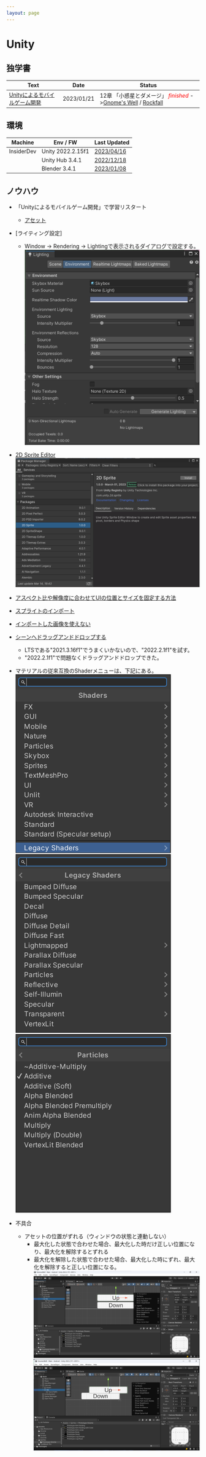 ```yaml
---
layout: page
---
```

# Unity

##  独学書
  |Text                                                                                                   |Date      |Status
  |-------------------------------------------------------------------------------------------------------|----------|--------
  |[Unityによるモバイルゲーム開発](https://github.com/oreilly-japan/mobile-game-development-with-unity-ja)  |2023/01/21|12章 「小惑星とダメージ」 <span style="color: red;">*finished*</span> ->[Gnome's Well](https://github.com/Tatsukiyoshi/GnomesWell) / [Rockfall](https://github.com/Tatsukiyoshi/Rockfall)

##  環境
  |Machine    |Env / FW          |Last Updated
  |-----------|------------------|----------
  |InsiderDev |Unity 2022.2.15f1 |[2023/04/16](https://unity.com/releases/editor/)
  |           |Unity Hub 3.4.1   |[2022/12/18](https://unity.com/download)
  |           |Blender 3.4.1     |[2023/01/08](https://www.blender.org/)

##  ノウハウ
  - 「Unityによるモバイルゲーム開発」で学習リスタート
    - [アセット](https://www.oreilly.co.jp/pub/9784873118505/MobileGameDevWithUnity1stEd-master.zip)

  - [ライティング設定]
    - Window -> Rendering -> Lightingで表示されるダイアログで設定する。
      ![ライティング設定](/images/Unity/20230109_Lighting_Settings.png)

  - [2D Sprite Editor](https://www.sbcr.jp/support/48959/)
    ![2D Sprite Editor Install](/images/Unity/20230314_2D_Sprite_Editor.png)
  - [アスペクト比や解像度に合わせてUIの位置とサイズを固定する方法](https://pengoya.net/unity/ui-fix/)
  - [スプライトのインポート](https://docs.unity3d.com/ja/2018.4/Manual/Sprites.html)
  - [インポートした画像を使えない](https://teratail.com/questions/98383)
  - [シーンへドラッグアンドドロップする](https://teratail.com/questions/165849)
    - LTSである"2021.3.16f1"でうまくいかないので、"2022.2.1f1"を試す。
    - "2022.2.1f1"で問題なくドラッグアンドドロップできた。
  - マテリアルの従来互換のShaderメニューは、下記にある。
    ![LegacyShaders](/images/Unity/20230121_Shaders_ParticlesAdditive1.png)
    ![Particles](/images/Unity/20230121_Shaders_ParticlesAdditive2.png)
    ![Additive](/images/Unity/20230121_Shaders_ParticlesAdditive3.png)
  
  - 不具合
    - アセットの位置がずれる（ウィンドウの状態と連動しない）
      - 最大化した状態で合わせた場合、最大化した時だけ正しい位置になり、最大化を解除するとずれる
      - 最大化を解除した状態で合わせた場合、最大化した時にずれ、最大化を解除すると正しい位置になる。
      ![最大化](/images/Unity/20230103_2022.2.1f1.png)
      ![最大化解除](/images/Unity/20230103_2022.2.1f1_notmaximized.png)
